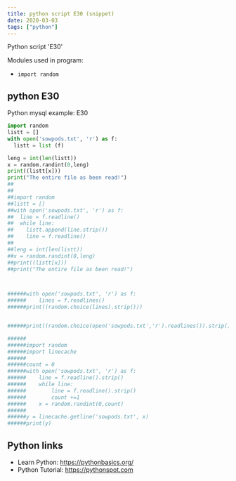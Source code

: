 ```yaml
---
title: python script E30 (snippet)
date: 2020-03-03
tags: ["python"]
---
```

Python script 'E30'


Modules used in program: 
* `import random`

## python E30

Python mysql example: E30

```python
import random
listt = []
with open('sowpods.txt', 'r') as f:
  listt = list (f)

leng = int(len(listt))
x = random.randint(0,leng)
print((listt[x]))
print("The entire file as been read!")
##
##
##import random
##listt = []
##with open('sowpods.txt', 'r') as f:
##  line = f.readline()
##  while line:
##    listt.append(line.strip())
##    line = f.readline()
##
##leng = int(len(listt))
##x = random.randint(0,leng)
##print((listt[x]))
##print("The entire file as been read!")



######with open('sowpods.txt', 'r') as f:
######    lines = f.readlines()
######print((random.choice(lines).strip()))


######print((random.choice(open('sowpods.txt','r').readlines()).strip()))

######
######import random
######import linecache
######
######count = 0
######with open('sowpods.txt', 'r') as f:
######    line = f.readline().strip()
######    while line:
######        line = f.readline().strip()
######        count +=1
######    x = random.randint(0,count)
######
######y = linecache.getline('sowpods.txt', x)
######print(y)


```

## Python links

- Learn Python: https://pythonbasics.org/
- Python Tutorial: https://pythonspot.com
